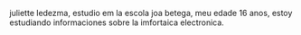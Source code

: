 juliette ledezma, estudio em la escola joa betega, meu edade 16 anos, estoy estudiando informaciones sobre la imfortaica electronica.
